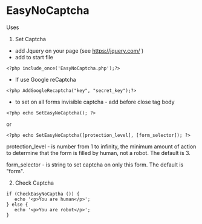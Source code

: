 # EasyNoCaptcha
Uses

1) Set Captcha

- add Jquery on your page (see https://jquery.com/ )
- add to start file
~~~~~~~~~~~~~~~~~~~~~~~~~~~~~~~~
<?php include_once('EasyNoCaptcha.php');?>
~~~~~~~~~~~~~~~~~~~~~~~~~~~~~~~~
- If use Google reCaptcha
~~~~~~~~~~~~~~~~~~~~~~~~~~~~~~~~
<?php AddGoogleRecaptcha("key", "secret_key");?>
~~~~~~~~~~~~~~~~~~~~~~~~~~~~~~~~
- to set on all forms invisible captcha - add before close tag body
~~~~~~~~~~~~~~~~~~~~~~~~~~~~~~~~
<?php echo SetEasyNoCaptcha(); ?>
~~~~~~~~~~~~~~~~~~~~~~~~~~~~~~~~
or
~~~~~~~~~~~~~~~~~~~~~~~~~~~~~~~~
<?php echo SetEasyNoCaptcha([protection_level], [form_selector]); ?>
~~~~~~~~~~~~~~~~~~~~~~~~~~~~~~~~
protection_level - is number from 1 to infinity, the minimum amount of action to determine that the form is filled by human, not a robot. The default is 3.

form_selector -  is string to set captcha on only this form. The default is "form".

2) Check Captcha

~~~~~~~~~~~~~~~~~~~~~~~~~~~~~~~~
if (CheckEasyNoCaptha ()) {
   echo '<p>You are human</p>';
} else {
   echo '<p>You are robot</p>';
} 
~~~~~~~~~~~~~~~~~~~~~~~~~~~~~~~~        
